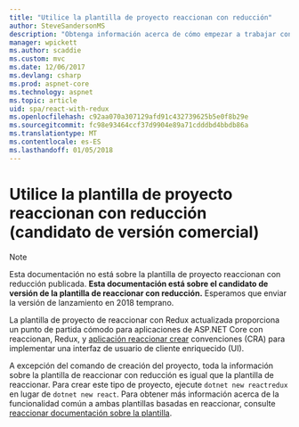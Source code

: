 ```yaml
---
title: "Utilice la plantilla de proyecto reaccionan con reducción"
author: SteveSandersonMS
description: "Obtenga información acerca de cómo empezar a trabajar con la plantilla de proyecto de aplicación de página principal de ASP.NET (SPA) versión candidata para reaccionar con Redux y aplicación reaccionar crear."
manager: wpickett
ms.author: scaddie
ms.custom: mvc
ms.date: 12/06/2017
ms.devlang: csharp
ms.prod: aspnet-core
ms.technology: aspnet
ms.topic: article
uid: spa/react-with-redux
ms.openlocfilehash: c92aa070a307129afd91c432739625b5e0f8b29e
ms.sourcegitcommit: fc98e93464ccf37d9904e89a71cdddbd4bbdb86a
ms.translationtype: MT
ms.contentlocale: es-ES
ms.lasthandoff: 01/05/2018
---
```

# <a name="use-the-react-with-redux-project-template-release-candidate"></a>Utilice la plantilla de proyecto reaccionan con reducción (candidato de versión comercial)

> [!NOTE]
> Esta documentación no está sobre la plantilla de proyecto reaccionan con reducción publicada. **Esta documentación está sobre el candidato de versión de la plantilla de reaccionar con reducción.** Esperamos que enviar la versión de lanzamiento en 2018 temprano.

La plantilla de proyecto de reaccionar con Redux actualizada proporciona un punto de partida cómodo para aplicaciones de ASP.NET Core con reaccionan, Redux, y [aplicación reaccionar crear](https://github.com/facebookincubator/create-react-app) convenciones (CRA) para implementar una interfaz de usuario de cliente enriquecido (UI).

A excepción del comando de creación del proyecto, toda la información sobre la plantilla de reaccionar con reducción es igual que la plantilla de reaccionar. Para crear este tipo de proyecto, ejecute `dotnet new reactredux` en lugar de `dotnet new react`. Para obtener más información acerca de la funcionalidad común a ambas plantillas basadas en reaccionar, consulte [reaccionar documentación sobre la plantilla](xref:spa/react).
